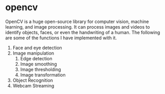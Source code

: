 # opencv

OpenCV is a huge open-source library for computer vision, machine learning, and image processing. It can process images and videos to identify objects, faces, or even the handwriting of a human. The following are some of the functions I have implemented with it.

1. Face and eye detection 
1. Image manipulation
   1. Edge detection
   1. Image smoothing 
   1. Image thresholding
   1. Image transformation
1. Object Recognition
1. Webcam Streaming

